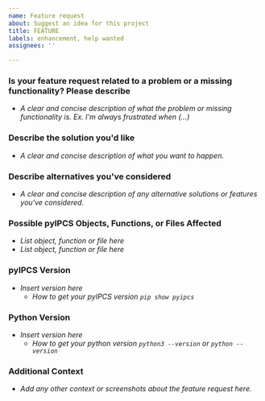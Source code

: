 ```yaml
---
name: Feature request
about: Suggest an idea for this project
title: FEATURE
labels: enhancement, help wanted
assignees: ''

---
```


### Is your feature request related to a problem or a missing functionality? Please describe

- *A clear and concise description of what the problem or missing functionality is. Ex. I'm always frustrated when (...)*

### Describe the solution you'd like

- *A clear and concise description of what you want to happen.*

### Describe alternatives you've considered

- *A clear and concise description of any alternative solutions or features you've considered.*

### Possible pyIPCS Objects, Functions, or Files Affected

- *List object, function or file here*
- *List object, function or file here*

### pyIPCS Version

- *Insert version here*
  - *How to get your pyIPCS version `pip show pyipcs`*

### Python Version

- *Insert version here*
  - *How to get your python version `python3 --version` or `python --version`*

### Additional Context

- *Add any other context or screenshots about the feature request here.*

